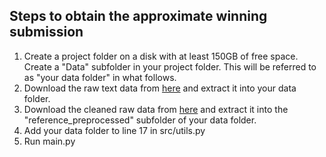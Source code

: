 ## Steps to obtain the approximate winning submission
1. Create a project folder on a disk with at least 150GB of free space. Create a "Data" subfolder in your project folder. This will be referred to as "your data folder" in what follows.
1. Download the raw text data from [here](https://www.kaggle.com/c/indoor-location-navigation/data) and extract it into your data folder.
1. Download the cleaned raw data from [here](https://www.kaggle.com/tomokikmogura/indoor-location-navigation-path-files?select=train) and extract it into the "reference_preprocessed" subfolder of your data folder.
1. Add your data folder to line 17 in src/utils.py
1. Run main.py
  
  
  
  
  
  
  
